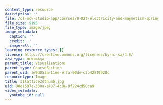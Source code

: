```yaml
---
content_type: resource
description: ''
file: /ol-ocw-studio-app/courses/8-02t-electricity-and-magnetism-spring-2005/80e1597e330ae7074c8a9f224cd50ca9_31lattice2dthumb.jpg
file_size: 9195
file_type: image/jpeg
image_metadata:
  caption: ''
  credit: ''
  image-alt: ''
learning_resource_types: []
license: https://creativecommons.org/licenses/by-nc-sa/4.0/
ocw_type: OCWImage
parent_title: Visualizations
parent_type: CourseSection
parent_uid: 3e9d053a-11ee-effa-00de-c3b42819928c
resourcetype: Image
title: 31lattice2dthumb.jpg
uid: 80e1597e-330a-e707-4c8a-9f224cd50ca9
video_metadata:
  youtube_id: null
---
```

